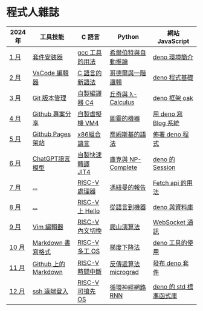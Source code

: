 # 程式人雜誌

2024年            | 工具技能 | C 語言 | Python | 網站  JavaScript
-------------------|----------|------|--------|--------------------------------------
[1 月](01/README.md)   | [套件安裝器](01/skill/README.md) | [gcc 工具的用法](01/c/README.md) | [希爾伯特與自動推論](01/python/README.md) | [deno 環境簡介](01/javascript/README.md)
[2 月](02/README.md)   | [VsCode 編輯器](02/skill/README.md) | [C 語言的新語法](02/c/README.md) | [哥德爾與一階邏輯](02/python/README.md) | [deno 程式基礎](02/javascript/README.md)
[3 月](03/README.md)   | [Git 版本管理](01/skill/README.md) | [自製編譯器 C4](03/c/README.md) | [丘奇與 λ-Calculus](03/python/README.md) | [deno 框架 oak](03/javascript/README.md)
[4 月](04/README.md)   | [Github 專案分享](01/skill/README.md) | [自製虛擬機 VM4](04/c/README.md) | [圖靈的機器](04/python/README.md) | [用 deno 寫 Blog 系統](04/javascript/README.md)
[5 月](05/README.md)   | [Github Pages 架站](01/skill/README.md) | [x86組合語言](05/c/README.md) | [喬姆斯基的語法](05/python/README.md) | [佈署 deno 程式](05/javascript/README.md)
[6 月](06/README.md)   | [ChatGPT語言模型](01/skill/README.md) | [自製快速轉譯 JIT4](06/c/README.md) | [庫克與 NP-Complete](06/python/README.md) | [deno 的 Session](06/javascript/README.md)
[7 月](07/README.md)   | [...](01/skill/README.md) | [RISC-V 處理器](07/c/README.md) | [馮紐曼的報告](07/python/README.md) | [Fetch api 的用法](07/javascript/README.md)
[8 月](08/README.md)   | [...](01/skill/README.md) | [RISC-V 上 Hello](08/c/README.md) | [從語言到機器](08/python/README.md) | [deno 與資料庫](08/javascript/README.md)
[9 月](09/README.md)   | [Vim 編輯器](01/skill/README.md) | [RISC-V 內文切換](09/c/README.md) | [爬山演算法](09/python/README.md) | [WebSocket 通訊](09/javascript/README.md)
[10 月](10/README.md)   | [Markdown 書寫格式](01/skill/README.md) | [RISC-V 多工 OS](10/c/README.md) | [梯度下降法](10/python/README.md) | [deno 工具的使用](10/javascript/README.md)
[11 月](11/README.md)   | [Github 上的 Markdown](01/skill/README.md) | [RISC-V 時間中斷](11/c/README.md) | [反傳遞算法 micrograd](11/python/README.md) | [發布 deno 套件](11/javascript/README.md)
[12 月](12/README.md)   | [ssh 遠端登入](01/skill/README.md) | [RISC-V 可搶先 OS](12/c/README.md) | [循環神經網路 RNN](12/python/README.md) | [deno 的 std 標準函式庫](12/javascript/README.md)
